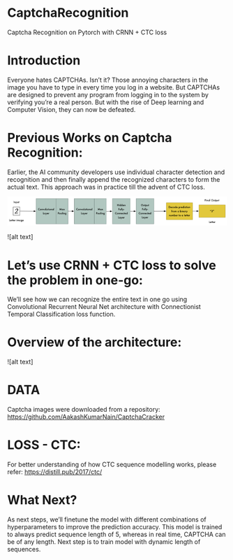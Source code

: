 # CaptchaRecognition
Captcha Recognition on Pytorch with CRNN + CTC loss

# Introduction
Everyone hates CAPTCHAs. Isn’t it? Those annoying characters in the image you have to type in every time you log in a website. But CAPTCHAs are designed to prevent any program from logging in to the system by verifying you’re a real person. But with the rise of Deep learning and Computer Vision, they can now be defeated. 

# Previous Works on Captcha Recognition:
Earlier, the AI community developers use individual character detection and recognition and then finally append the recognized characters to form the actual text. This approach was in practice till the advent of CTC loss.

![alt text](https://github.com/ArivCR7/CaptchaRecognition/blob/master/input/1_4AZO0vgnZXnlEgQZYeJ2EQ.png)

![alt text]

# Let’s use CRNN + CTC loss to solve the problem in one-go:
We’ll see how we can recognize the entire text in one go using Convolutional Recurrent Neural Net architecture with Connectionist Temporal Classification loss function.

# Overview of the architecture:
![alt text]

# DATA
Captcha images were downloaded from a repository: https://github.com/AakashKumarNain/CaptchaCracker

# LOSS - CTC:
For better understanding of how CTC sequence modelling works, please refer:
https://distill.pub/2017/ctc/

# What Next?
As next steps, we’ll finetune the model with different combinations of hyperparameters to improve the prediction accuracy. This model is trained to always predict sequence length of 5, whereas in real time, CAPTCHA can be of any length. Next step is to train model with dynamic length of sequences.
